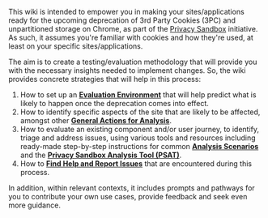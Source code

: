 This wiki is intended to empower you in making your sites/applications ready for the upcoming deprecation of 3rd Party Cookies (3PC) and unpartitioned storage on Chrome, as part of the [Privacy Sandbox](https://privacysandbox.com/) initiative. As such, it assumes you're familiar with cookies and how they're used, at least on your specific sites/applications.

The aim is to create a testing/evaluation methodology that will provide you with the necessary insights needed to implement changes. So, the wiki provides concrete strategies that will help in this process:

1. How to set up an [**Evaluation Environment**](https://github.com/GoogleChromeLabs/ps-analysis-tool/wiki/Evaluation-Environment) that will help predict what is likely to happen once the deprecation comes into effect.
1. How to identify specific aspects of the site that are likely to be affected, amongst other [**General Actions for Analysis**](https://github.com/GoogleChromeLabs/ps-analysis-tool/wiki/General-Analysis-Actions).
1. How to evaluate an existing component and/or user journey, to identify, triage and address issues, using various tools and resources including ready-made step-by-step instructions for common [**Analysis Scenarios**](https://github.com/GoogleChromeLabs/ps-analysis-tool/wiki/Analysis-Scenarios) and the [**Privacy Sandbox Analysis Tool (PSAT)**](https://github.com/GoogleChromeLabs/ps-analysis-tool/wiki/PSAT's-How-To).
1. How to [**Find Help and Report Issues**](https://github.com/GoogleChromeLabs/ps-analysis-tool/wiki/Reporting-Issues-and-Learning-More) that are encountered during this process.

In addition, within relevant contexts, it includes prompts and pathways for you to contribute your own use cases, provide feedback and seek even more guidance.